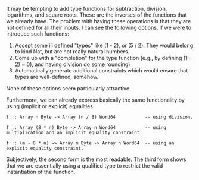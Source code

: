 
It may be tempting to add type functions for subtraction, division, logarithms, and square roots.
These are the inverses of the functions that we already have.  The problem with having these operations is that they are not defined for all their inputs.  I can see the following options, if we were to introduce such functions:


1. Accept some ill defined "types" like (1 - 2), or (5 / 2).  They would belong to kind Nat, but are not really natural numbers.
1. Come up with a "completion" for the type function (e.g., by defining (1 - 2) \~ 0), and having division do some rounding)
1. Automatically generate additional constraints which would ensure that types are well-defined, somehow.


None of these options seem particularly attractive.



Furthermore, we can already express basically the same functionality by using (implicit or explicit) equalities.


```wiki
f :: Array n Byte -> Array (n / 8) Word64           -- using division.

f :: Array (8 * n) Byte -> Array n Word64           -- using multiplication and an implicit equality constraint.

f :: (m ~ 8 * n) => Array m Byte -> Array n Word64  -- using an explicit equality constraint.
```


Subjectively, the second form is the most readable.  The third form shows that we are essentially using a qualified type to restrict the valid instantiation of the function.


